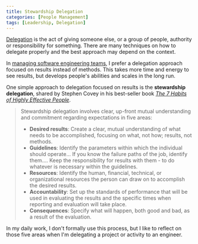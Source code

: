 ```yaml
---
title: Stewardship Delegation
categories: [People Management]
tags: [Leadership, Delegation]
---
```


[Delegation](/mgmt/people/delegation) is the act of giving someone else, or a group of people, authority or responsibility for something. There are many techniques on how to delegate properly and the best approach may depend on the context.

In [managing software engineering teams](/mgmt/swe), I prefer a delegation approach focused on results instead of methods. This takes more time and energy to see results, but develops people's abilities and scales in the long run.

One simple approach to delegation focused on results is the **stewardship delegation**, shared by Stephen Covey in his best-seller book *[The 7 Habits of Highly Effective People](/books/the-7-habits-of-highly-effective-people)*.

> Stewardship delegation involves clear, up-front mutual understanding and commitment regarding expectations in five areas:
> - **Desired results**: Create a clear, mutual understanding of what needs to be accomplished, focusing on what, not how; results, not methods.
> - **Guidelines**: Identify the parameters within which the individual should operate... If you know the failure paths of the job, identify them.... Keep the responsibility for results with them - to do whatever is necessary within the guidelines.
> - **Resources**: Identify the human, financial, technical, or organizational resources the person can draw on to accomplish the desired results.
> - **Accountability**: Set up the standards of performance that will be used in evaluating the results and the specific times when reporting and evaluation will take place.
> - **Consequences**: Specify what will happen, both good and bad, as a result of the evaluation.

In my daily work, I don't formally use this process, but I like to reflect on those five areas when I'm delegating a project or activity to an engineer.